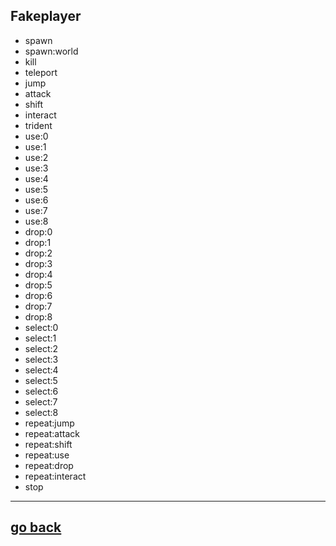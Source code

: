 ## Fakeplayer <action>

- spawn
- spawn:world
- kill
- teleport
- jump
- attack
- shift
- interact
- trident
- use:0
- use:1
- use:2
- use:3
- use:4
- use:5
- use:6
- use:7
- use:8
- drop:0
- drop:1
- drop:2
- drop:3
- drop:4
- drop:5
- drop:6
- drop:7
- drop:8
- select:0
- select:1
- select:2
- select:3
- select:4
- select:5
- select:6
- select:7
- select:8
- repeat:jump
- repeat:attack
- repeat:shift
- repeat:use
- repeat:drop
- repeat:interact
- stop

--- 

## [go back](/docs/guide.md)